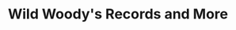 ---
title: "Wild Woody's Records and More"
url: /laurel-springs/wild-woodys-records-and-more/
shop: Andenken
---